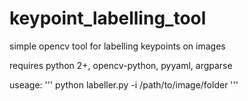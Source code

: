 # keypoint_labelling_tool
simple opencv tool for labelling keypoints on images

requires python 2+, opencv-python, pyyaml, argparse

useage:
'''
python labeller.py -i /path/to/image/folder
'''
